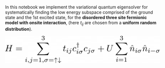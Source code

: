In this notebook we implement the variational quantum eigensolver for systematically finding the low energy subspace comprised of the ground state and the 1st excited state, for the __disordered three site fermionic model with onsite interaction__, (here $t_{ij}$ are chosen from a __uniform random distribution__).


![Hamiltonian](https://github.com/anirban-m/qAlgos/blob/main/VQM/Hamiltonian.png)

